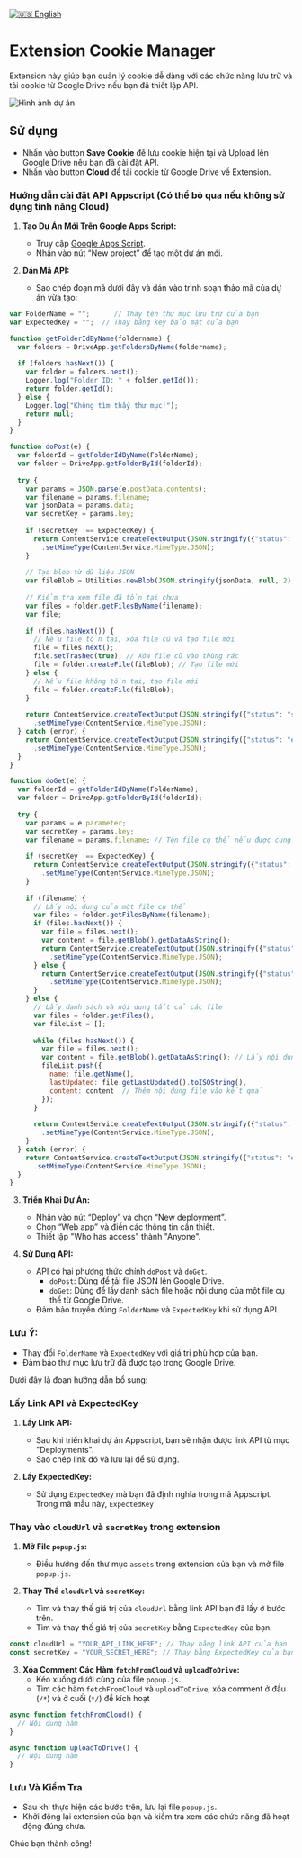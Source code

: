 [![🇺🇸 English](https://img.shields.io/badge/Language-English-blue?style=for-the-badge&logo=Google%20Translate)](README-EN.md)

# Extension Cookie Manager

Extension này giúp bạn quản lý cookie dễ dàng với các chức năng lưu trữ và tải cookie từ Google Drive nếu bạn đã thiết lập API.

![Hình ảnh dự án](image.png)

## Sử dụng

- Nhấn vào button **Save Cookie** để lưu cookie hiện tại và Upload lên Google Drive nếu bạn đã cài đặt API.
- Nhấn vào button **Cloud** để tải cookie từ Google Drive về Extension.

### Hướng dẫn cài đặt API Appscript (Có thể bỏ qua nếu không sử dụng tính năng Cloud)

1. **Tạo Dự Án Mới Trên Google Apps Script:**
   - Truy cập [Google Apps Script](https://script.google.com/).
   - Nhấn vào nút “New project” để tạo một dự án mới.

2. **Dán Mã API:**
   - Sao chép đoạn mã dưới đây và dán vào trình soạn thảo mã của dự án vừa tạo:

```javascript
var FolderName = "";      // Thay tên thư mục lưu trữ của bạn
var ExpectedKey = "";  // Thay bằng key bảo mật của bạn

function getFolderIdByName(foldername) {
  var folders = DriveApp.getFoldersByName(foldername);
  
  if (folders.hasNext()) {
    var folder = folders.next();
    Logger.log("Folder ID: " + folder.getId());
    return folder.getId();
  } else {
    Logger.log("Không tìm thấy thư mục!");
    return null;
  }
}

function doPost(e) {
  var folderId = getFolderIdByName(FolderName);
  var folder = DriveApp.getFolderById(folderId);
  
  try {
    var params = JSON.parse(e.postData.contents);
    var filename = params.filename;
    var jsonData = params.data;
    var secretKey = params.key;
    
    if (secretKey !== ExpectedKey) {
      return ContentService.createTextOutput(JSON.stringify({"status": "error", "message": "Unauthorized"}))
        .setMimeType(ContentService.MimeType.JSON);
    }
    
    // Tạo blob từ dữ liệu JSON
    var fileBlob = Utilities.newBlob(JSON.stringify(jsonData, null, 2), "application/json", filename);
    
    // Kiểm tra xem file đã tồn tại chưa
    var files = folder.getFilesByName(filename);
    var file;
    
    if (files.hasNext()) {
      // Nếu file tồn tại, xóa file cũ và tạo file mới
      file = files.next();
      file.setTrashed(true); // Xóa file cũ vào thùng rác
      file = folder.createFile(fileBlob); // Tạo file mới
    } else {
      // Nếu file không tồn tại, tạo file mới
      file = folder.createFile(fileBlob);
    }
    
    return ContentService.createTextOutput(JSON.stringify({"status": "success", "fileUrl": file.getUrl()}))
      .setMimeType(ContentService.MimeType.JSON);
  } catch (error) {
    return ContentService.createTextOutput(JSON.stringify({"status": "error", "message": error.toString()}))
      .setMimeType(ContentService.MimeType.JSON);
  }
}

function doGet(e) {
  var folderId = getFolderIdByName(FolderName);
  var folder = DriveApp.getFolderById(folderId);
  
  try {
    var params = e.parameter;
    var secretKey = params.key;
    var filename = params.filename; // Tên file cụ thể nếu được cung cấp
    
    if (secretKey !== ExpectedKey) {
      return ContentService.createTextOutput(JSON.stringify({"status": "error", "message": "Unauthorized"}))
        .setMimeType(ContentService.MimeType.JSON);
    }
    
    if (filename) {
      // Lấy nội dung của một file cụ thể
      var files = folder.getFilesByName(filename);
      if (files.hasNext()) {
        var file = files.next();
        var content = file.getBlob().getDataAsString();
        return ContentService.createTextOutput(JSON.stringify({"status": "success", "data": content}))
          .setMimeType(ContentService.MimeType.JSON);
      } else {
        return ContentService.createTextOutput(JSON.stringify({"status": "error", "message": "File not found"}))
          .setMimeType(ContentService.MimeType.JSON);
      }
    } else {
      // Lấy danh sách và nội dung tất cả các file
      var files = folder.getFiles();
      var fileList = [];
      
      while (files.hasNext()) {
        var file = files.next();
        var content = file.getBlob().getDataAsString(); // Lấy nội dung file
        fileList.push({
          name: file.getName(),
          lastUpdated: file.getLastUpdated().toISOString(),
          content: content  // Thêm nội dung file vào kết quả
        });
      }
      
      return ContentService.createTextOutput(JSON.stringify({"status": "success", "files": fileList}))
        .setMimeType(ContentService.MimeType.JSON);
    }
  } catch (error) {
    return ContentService.createTextOutput(JSON.stringify({"status": "error", "message": error.toString()}))
      .setMimeType(ContentService.MimeType.JSON);
  }
}
```
3. **Triển Khai Dự Án:**
   - Nhấn vào nút “Deploy” và chọn “New deployment”.
   - Chọn “Web app” và điền các thông tin cần thiết.
   - Thiết lập "Who has access" thành "Anyone".

4. **Sử Dụng API:**
   - API có hai phương thức chính `doPost` và `doGet`.
     - `doPost`: Dùng để tải file JSON lên Google Drive.
     - `doGet`: Dùng để lấy danh sách file hoặc nội dung của một file cụ thể từ Google Drive.
   - Đảm bảo truyền đúng `FolderName` và `ExpectedKey` khi sử dụng API.

### Lưu Ý:
- Thay đổi `FolderName` và `ExpectedKey` với giá trị phù hợp của bạn.
- Đảm bảo thư mục lưu trữ đã được tạo trong Google Drive.

Dưới đây là đoạn hướng dẫn bổ sung:

### Lấy Link API và ExpectedKey

1. **Lấy Link API:**
   - Sau khi triển khai dự án Appscript, bạn sẽ nhận được link API từ mục "Deployments".
   - Sao chép link đó và lưu lại để sử dụng.

2. **Lấy ExpectedKey:**
   - Sử dụng `ExpectedKey` mà bạn đã định nghĩa trong mã Appscript. Trong mã mẫu này, `ExpectedKey`

### Thay vào `cloudUrl` và `secretKey` trong extension

1. **Mở File `popup.js`:**
   - Điều hướng đến thư mục `assets` trong extension của bạn và mở file `popup.js`.

2. **Thay Thế `cloudUrl` và `secretKey`:**
   - Tìm và thay thế giá trị của `cloudUrl` bằng link API bạn đã lấy ở bước trên.
   - Tìm và thay thế giá trị của `secretKey` bằng `ExpectedKey` của bạn.

```javascript
const cloudUrl = "YOUR_API_LINK_HERE"; // Thay bằng link API của bạn
const secretKey = "YOUR_SECRET_HERE"; // Thay bằng ExpectedKey của bạn
```

3. **Xóa Comment Các Hàm `fetchFromCloud` và `uploadToDrive`:**
   - Kéo xuống dưới cùng của file `popup.js`.
   - Tìm các hàm `fetchFromCloud` và `uploadToDrive`, xóa comment ở đầu (`/*`) và ở cuối (`*/`) để kích hoạt

```javascript
async function fetchFromCloud() {
  // Nội dung hàm
}

async function uploadToDrive() {
  // Nội dung hàm
}
```

### Lưu Và Kiểm Tra

- Sau khi thực hiện các bước trên, lưu lại file `popup.js`.
- Khởi động lại extension của bạn và kiểm tra xem các chức năng đã hoạt động đúng chưa.

Chúc bạn thành công!
